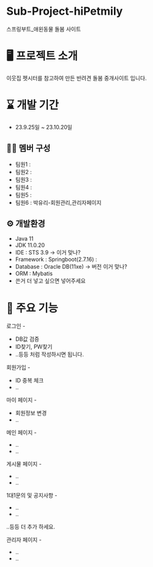 # Sub-Project-hiPetmily
스프링부트_애왼동물 돌봄 사이트

# 🖥️ 프로젝트 소개
이웃집 펫시터를 참고하여 만든 반려견 돌봄 중개사이트 입니다.

# ⌛ 개발 기간
- 23.9.25일 ~ 23.10.20일

## 🤼‍♀️ 멤버 구성
- 팀원1 :
- 팀원2 :
- 팀원3 :
- 팀원4 :
- 팀원5 :
- 팀원6 : 박유리-회원관리,관리자페이지

## ⚙️ 개발환경
- Java 11
- JDK 11.0.20
- IDE : STS 3.9   ->  이거 맞나?
- Framework : Springboot(2.7.16)
            : 
- Database : Oracle DB(11xe)  -> 버전 이거 맞나?
- ORM : Mybatis
- 쓴거 더 넣고 싶으면 넣어주세요

# 📌 주요 기능
로그인 -
- DB값 검증
- ID찾기, PW찾기
- ..등등 처럼 작성하시면 됩니다.

회원가입 -
- ID 중복 체크
- ..

마이 페이지 -
- 회원정보 변경
- ..

메인 페이지 -
- ..
- ..

게시물 페이지 -
- ..
- ..

1대1문의 및 공지사항 -
- ..
- ..

..등등 더 추가 하세요.

관리자 페이지 - 
- ..
- ..


